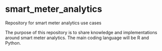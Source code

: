 # smart_meter_analytics
Repository for smart meter analytics use cases

The purpose of this repository is to share knowledge and implementations around smart meter analytics. The main coding language will be R and Python.
